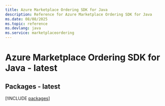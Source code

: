 ```yaml
---
title: Azure Marketplace Ordering SDK for Java
description: Reference for Azure Marketplace Ordering SDK for Java
ms.date: 08/08/2025
ms.topic: reference
ms.devlang: java
ms.service: marketplaceordering
---
```

# Azure Marketplace Ordering SDK for Java - latest
## Packages - latest
[!INCLUDE [packages](marketplace-ordering-index.md)]